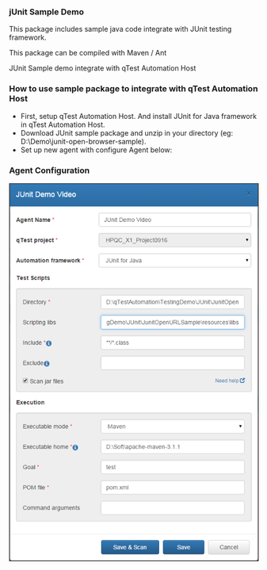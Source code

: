 ### jUnit Sample Demo 

This package includes sample java code integrate with JUnit testing framework.

This package can be compiled with Maven / Ant

JUnit Sample demo integrate with qTest Automation Host

### How to use sample package to integrate with qTest Automation Host
- First, setup qTest Automation Host. And install JUnit for Java framework in qTest Automation Host.
- Download JUnit sample package and unzip in your directory (eg: D:\Demo\junit-open-browser-sample).
- Set up new agent with configure Agent below:

### Agent Configuration
![Agent Configuration](/documentation/agent-configuration.png?raw=true)
